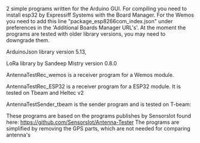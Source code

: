 2 simple programs written for the Arduino GUI.
For compiling you need to install esp32 by Expressiff Systems with the Board Manager.
For the Wemos you need to add this line "package_esp8266com_index.json" under preferences in the 'Additional Boards Manager URL's'.
At the moment the programs are tested with older library versions, you may need to downgrade them.

ArduinoJson library version 5.13, 

LoRa library by Sandeep Mistry version 0.8.0

AntennaTestRec_wemos is a receiver program for a Wemos module. 

AntennaTestRec_ESP32 is a receiver program for a ESP32 module. It is tested on Tbeam and Heltec v2

AntennaTestSender_tbeam is the sender program and is tested on T-beam:

These programs are based on the programs publishes by SensorsIot found here:
https://github.com/SensorsIot/Antenna-Tester
The programs are simplified  by removing the GPS parts, which are not needed for comparing antenna's
